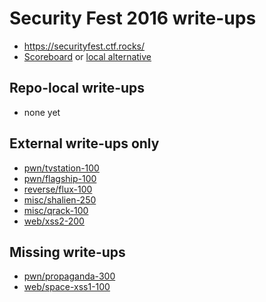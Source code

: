 # Security Fest 2016 write-ups

* <https://securityfest.ctf.rocks/>
* [Scoreboard](TODO) or [local alternative](scoreboard)

## Repo-local write-ups

* none yet

## External write-ups only

* [pwn/tvstation-100](pwn/tvstation-100)
* [pwn/flagship-100](pwn/flagship-100)
* [reverse/flux-100](reverse/flux-100)
* [misc/shalien-250](misc/shalien-250)
* [misc/qrack-100](misc/qrack-100)
* [web/xss2-200](web/xss2-200)

## Missing write-ups

* [pwn/propaganda-300](pwn/propaganda-300)
* [web/space-xss1-100](web/space-xss1-100)
